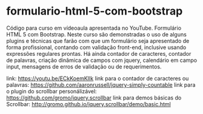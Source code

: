 # formulario-html-5-com-bootstrap
Código para curso em vídeoaula apresentada no YouTube. Formulário HTML 5 com Bootstrap.
Neste curso são demonstradas o uso de alguns plugins e técnicas que farão com que um formulário seja apresentado de forma profissional, contando com validação front-end, inclusive usando expressões regulares prontas. Há ainda contador de caracteres, contador de palavras, criação dinâmica de campos com jquery, calendário em campo input, mensagens de erros de validação ou de requerimentos.

link: https://youtu.be/ECkKoemKIIk
link para o contador de caracteres ou palavras: https://github.com/aaronrussell/jquery-simply-countable
link para o plugin do scrollbar personálizável: https://github.com/gromo/jquery.scrollbar
link para demos básicas do Scrollbar: http://gromo.github.io/jquery.scrollbar/demo/basic.html
